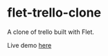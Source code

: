 # flet-trello-clone
A clone of trello built with Flet.


Live demo [here](https://flet-trolli.fly.dev/)
